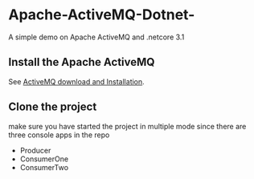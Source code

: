 # Apache-ActiveMQ-Dotnet-
A simple demo on Apache ActiveMQ and .netcore 3.1

## Install the Apache ActiveMQ
See [ActiveMQ download and Installation](https://activemq.apache.org/).

## Clone the project
make sure you have started the project in multiple mode since there are three console apps in the repo
* Producer
* ConsumerOne
* ConsumerTwo
